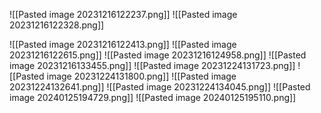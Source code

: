 ![[Pasted image 20231216122237.png]]
![[Pasted image 20231216122328.png]]

![[Pasted image 20231216122413.png]]
![[Pasted image 20231216122615.png]]
![[Pasted image 20231216124958.png]]
![[Pasted image 20231216133455.png]]
![[Pasted image 20231224131723.png]]
![[Pasted image 20231224131800.png]]
![[Pasted image 20231224132641.png]]
![[Pasted image 20231224134045.png]]
![[Pasted image 20240125194729.png]]
![[Pasted image 20240125195110.png]]
